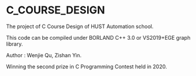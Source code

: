 # C_COURSE_DESIGN
The project of C Course Design of HUST Automation school. 

This code can be compiled under BORLAND C++ 3.0 or VS2019+EGE graph library.

Author : Wenjie Qu, Zishan Yin.

Winning the second prize in C Programming Contest held in 2020.
